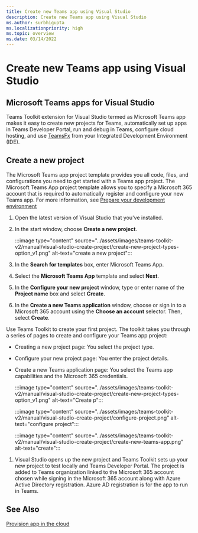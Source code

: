 ```yaml
---
title: Create new Teams app using Visual Studio
description: Create new Teams app using Visual Studio
ms.author: surbhigupta
ms.localizationpriority: high
ms.topic: overview
ms.date: 03/14/2022
---
```


# Create new Teams app using Visual Studio

## Microsoft Teams apps for Visual Studio

Teams Toolkit extension for Visual Studio termed as Microsoft Teams app makes it easy to create new projects for Teams, automatically set up apps in Teams Developer Portal, run and debug in Teams, configure cloud hosting, and use [TeamsFx](https://github.com/OfficeDev/teamsfx) from your Integrated Development Environment (IDE).

## Create a new project

The Microsoft Teams app project template provides you all code, files, and configurations you need to get started with a Teams app project. The Microsoft Teams App project template allows you to specify a Microsoft 365 account that is required to automatically register and configure your new Teams app. For more information, see [Prepare your development environment](../toolkit/accounts.md)

1. Open the latest version of Visual Studio that you've installed.
1. In the start window, choose **Create a new project**.

   :::image type="content" source="../assets/images/teams-toolkit-v2/manual/visual-studio-create-project/create-new-project-types-option_v1.png" alt-text="create a new project":::

1. In the **Search for templates** box, enter Microsoft Teams App.
1. Select the **Microsoft Teams App** template and select **Next**.
1. In the **Configure your new project** window, type or enter name of the **Project name** box and select **Create**.
1. In the **Create a new Teams application** window, choose or sign in to a Microsoft 365 account using the **Choose an account** selector. Then, select **Create**.

Use Teams Toolkit to create your first project. The toolkit takes you through a series of pages to create and configure your Teams app project:

* Creating a new project page: You select the project type.
* Configure your new project page: You enter the project details.
* Create a new Teams application page: You select the Teams app capabilities and the Microsoft 365 credentials.

    :::image type="content" source="../assets/images/teams-toolkit-v2/manual/visual-studio-create-project/create-new-project-types-option_v1.png" alt-text="Create p":::

    :::image type="content" source="../assets/images/teams-toolkit-v2/manual/visual-studio-create-project/configure-project.png" alt-text="configure project":::

    :::image type="content" source="../assets/images/teams-toolkit-v2/manual/visual-studio-create-project/create-new-teams-app.png" alt-text="create":::

1. Visual Studio opens up the new project and Teams Toolkit sets up your new project to test locally and Teams Developer Portal. The project is added to Teams organization linked to the Microsoft 365 account chosen while signing in the Microsoft 365 account along with Azure Active Directory registration. Azure AD registration is  for the app to run in Teams.

## See Also

[Provision app in the cloud](provision-to-cloud.md)